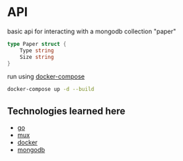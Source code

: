 # API

basic api for interacting with a mongodb collection "paper"

```go
type Paper struct {
	Type string
	Size string
}
```

run using [docker-compose](https://docs.docker.com/compose/)

```bash
docker-compose up -d --build
```

## Technologies learned here

- [go](https://golang.org/)
- [mux](https://github.com/gorilla/mux)
- [docker](https://www.docker.com/)
- [mongodb](https://www.mongodb.com/)

